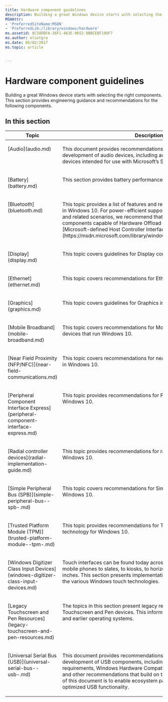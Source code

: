 ```yaml
---
title: Hardware component guidelines
description: Building a great Windows device starts with selecting the right components. This section provides engineering guidance and recommendations for components.
MSHAttr:
- 'PreferredSiteName:MSDN'
- 'PreferredLib:/library/windows/hardware'
ms.assetid: 8C50DBFA-36F1-463E-9652-9BBCEBF198F7
ms.author: eliotgra
ms.date: 05/02/2017
ms.topic: article


---
```


# Hardware component guidelines


Building a great Windows device starts with selecting the right components. This section provides engineering guidance and recommendations for the following components.

## In this section


<table>
<thead valign="bottom">
<tr class="header">
<th>Topic</th>
<th>Description</th>
</tr>
</thead>
<tbody valign="top">
<tr class="odd">
<td><p>[Audio](audio.md)</p></td>
<td><p>This document provides recommendations for the design and development of audio devices, including audio playback and audio input devices intended for use with Microsoft’s Speech Platform.</p></td>
</tr>
<tr class="even">
<td><p>[Battery](battery.md)</p></td>
<td><p>This section provides battery performance recommendations.</p></td>
</tr>
<tr class="odd">
<td><p>[Bluetooth](bluetooth.md)</p></td>
<td><p>This topic provides a list of features and recommendations for Bluetooth in Windows 10. For power-efficient support for Bluetooth LE beacons and related scenarios, we recommend that OEMs use Bluetooth components capable of Hardware Offload and able to support the [Microsoft-defined Host Controller Interface (HCI) extension](https://msdn.microsoft.com/library/windows/hardware/dn917903.aspx).</p></td>
</tr>
<tr class="even">
<td><p>[Display](display.md)</p></td>
<td><p>This topic covers guidelines for Display components in Windows 10.</p></td>
</tr>
<tr class="odd">
<td><p>[Ethernet](ethernet.md)</p></td>
<td><p>This topic covers recommendations for Ethernet in Windows 10.</p></td>
</tr>
<tr class="even">
<td><p>[Graphics](graphics.md)</p></td>
<td><p>This topic covers guidelines for Graphics in Windows 10.</p></td>
</tr>
<tr class="odd">
<td><p>[Mobile Broadband](mobile-broadband.md)</p></td>
<td><p>This topic covers recommendations for Mobile Broadband components in devices that run Windows 10.</p></td>
</tr>
<tr class="even">
<td><p>[Near Field Proximity (NFP/NFC)](near-field-communications.md)</p></td>
<td><p>This topic covers recommendations for near field communications (NFC) in Windows 10.</p></td>
</tr>
<tr class="odd">
<td><p>[Peripheral Component Interface Express](peripheral-component-interface-express.md)</p></td>
<td><p>This topic provides recommendations for PCI Express (PCIe) in Windows 10.</p></td>
</tr>
</tr>
<tr class="even">
<td><p>[Radial controller devices](radial-implementation-guide.md)</p></td>
<td><p>This topic provides recommendations for radial controller devices in Windows 10.</p></td>
</tr>
<tr class="even">
<td><p>[Simple Peripheral Bus (SPB)](simple-peripheral-bus--spb-.md)</p></td>
<td><p>This topic covers recommendations for Simple Peripheral Bus in Windows 10.</p></td>
</tr>
<tr class="odd">
<td><p>[Trusted Platform Module (TPM)](trusted-platform-module--tpm-.md)</p></td>
<td><p>This topic provides recommendations for Trusted Platform Module (TPM) technology for Windows 10.</p></td>
</tr>
<tr class="even">
<td><p>[Windows Digitizer Class Input Devices](windows-digitizer-class-input-devices.md)</p></td>
<td><p>Touch interfaces can be found today across myriad devices ranging from mobile phones to slates, to kiosks, to horizontal/vertical displays of 30 inches. This section presents implementation and validation guides for the various Windows touch technologies.</p></td>
</tr>
<tr class="odd">
<td><p>[Legacy Touchscreen and Pen Resources](legacy-touchscreen-and-pen-resources.md)</p></td>
<td><p>The topics in this section present legacy resources for Windows Touchscreen and Pen devices. This information applies to Windows 8 and earlier operating systems.</p></td>
</tr>
<tr class="even">
<td><p>[Universal Serial Bus (USB)](universal-serial-bus--usb-.md)</p></td>
<td><p>This document provides recommendations for the design and development of USB components, including minimum hardware requirements, Windows Hardware Compatibility Program requirements, and other recommendations that build on those requirements. The goal of this document is to enable ecosystem partners to build a device with optimized USB functionality.</p></td>
</tr>
</tbody>
</table>

 

 

 
